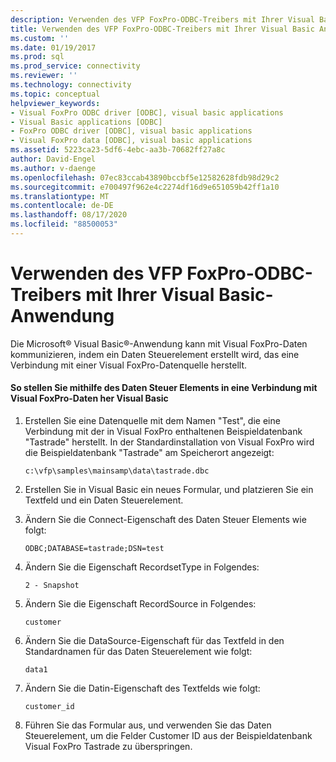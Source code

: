 ```yaml
---
description: Verwenden des VFP FoxPro-ODBC-Treibers mit Ihrer Visual Basic-Anwendung
title: Verwenden des VFP FoxPro-ODBC-Treibers mit Ihrer Visual Basic Anwendung | Microsoft-Dokumentation
ms.custom: ''
ms.date: 01/19/2017
ms.prod: sql
ms.prod_service: connectivity
ms.reviewer: ''
ms.technology: connectivity
ms.topic: conceptual
helpviewer_keywords:
- Visual FoxPro ODBC driver [ODBC], visual basic applications
- Visual Basic applications [ODBC]
- FoxPro ODBC driver [ODBC], visual basic applications
- Visual FoxPro data [ODBC], visual basic applications
ms.assetid: 5223ca23-5df6-4ebc-aa3b-70682ff27a8c
author: David-Engel
ms.author: v-daenge
ms.openlocfilehash: 07ec83ccab43890bccbf5e12582628fdb98d29c2
ms.sourcegitcommit: e700497f962e4c2274df16d9e651059b42ff1a10
ms.translationtype: MT
ms.contentlocale: de-DE
ms.lasthandoff: 08/17/2020
ms.locfileid: "88500053"
---
```

# <a name="using-the-vfp-foxpro-odbc-driver-with-your-visual-basic-application"></a>Verwenden des VFP FoxPro-ODBC-Treibers mit Ihrer Visual Basic-Anwendung
Die Microsoft® Visual Basic®-Anwendung kann mit Visual FoxPro-Daten kommunizieren, indem ein Daten Steuerelement erstellt wird, das eine Verbindung mit einer Visual FoxPro-Datenquelle herstellt.  
  
#### <a name="to-connect-to-visual-foxpro-data-using-the-data-control-in-visual-basic"></a>So stellen Sie mithilfe des Daten Steuer Elements in eine Verbindung mit Visual FoxPro-Daten her Visual Basic  
  
1.  Erstellen Sie eine Datenquelle mit dem Namen "Test", die eine Verbindung mit der in Visual FoxPro enthaltenen Beispieldatenbank "Tastrade" herstellt. In der Standardinstallation von Visual FoxPro wird die Beispieldatenbank "Tastrade" am Speicherort angezeigt:  
  
    ```  
    c:\vfp\samples\mainsamp\data\tastrade.dbc  
    ```  
  
2.  Erstellen Sie in Visual Basic ein neues Formular, und platzieren Sie ein Textfeld und ein Daten Steuerelement.  
  
3.  Ändern Sie die Connect-Eigenschaft des Daten Steuer Elements wie folgt:  
  
    ```  
    ODBC;DATABASE=tastrade;DSN=test  
    ```  
  
4.  Ändern Sie die Eigenschaft RecordsetType in Folgendes:  
  
    ```  
    2 - Snapshot  
    ```  
  
5.  Ändern Sie die Eigenschaft RecordSource in Folgendes:  
  
    ```  
    customer  
    ```  
  
6.  Ändern Sie die DataSource-Eigenschaft für das Textfeld in den Standardnamen für das Daten Steuerelement wie folgt:  
  
    ```  
    data1  
    ```  
  
7.  Ändern Sie die Datin-Eigenschaft des Textfelds wie folgt:  
  
    ```  
    customer_id  
    ```  
  
8.  Führen Sie das Formular aus, und verwenden Sie das Daten Steuerelement, um die Felder Customer ID aus der Beispieldatenbank Visual FoxPro Tastrade zu überspringen.
